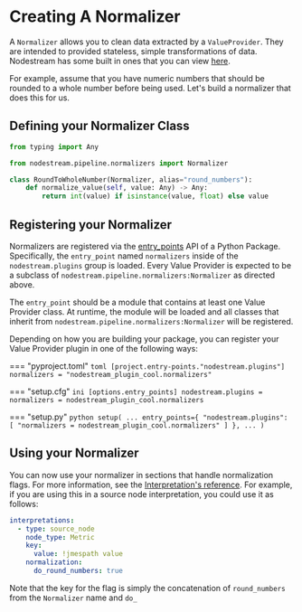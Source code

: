# Creating A Normalizer

A `Normalizer` allows you to clean data extracted by a `ValueProvider`. They are intended to provided stateless, simple
transformations of data. Nodestream has some built in ones that you can view [here](../reference/normalizers.md).

For example, assume that you have numeric numbers that should be rounded to a whole number before being used.
Let's build a normalizer that does this for us.

## Defining your Normalizer Class

```python
from typing import Any

from nodestream.pipeline.normalizers import Normalizer

class RoundToWholeNumber(Normalizer, alias="round_numbers"):
    def normalize_value(self, value: Any) -> Any:
        return int(value) if isinstance(value, float) else value
```

## Registering your Normalizer

Normalizers are registered via the [entry_points](https://setuptools.pypa.io/en/latest/userguide/entry_point.html#entry-points-for-plugins) API of a Python Package. Specifically, the `entry_point` named `normalizers` inside of the `nodestream.plugins` group is loaded. Every Value Provider is expected to be a subclass of `nodestream.pipeline.normalizers:Normalizer` as directed above. 

The `entry_point` should be a module that contains at least one Value Provider class. At runtime, the module will be loaded and all classes that inherit from `nodestream.pipeline.normalizers:Normalizer` will be registered.

Depending on how you are building your package, you can register your Value Provider plugin in one of the following ways:

=== "pyproject.toml"
    ```toml
    [project.entry-points."nodestream.plugins"]
    normalizers = "nodestream_plugin_cool.normalizers"
    ```

=== "setup.cfg"
    ```ini
    [options.entry_points]
    nodestream.plugins =
        normalizers = nodestream_plugin_cool.normalizers
    ```

=== "setup.py"
    ```python
    setup(
        ...
        entry_points={
            "nodestream.plugins": [
                "normalizers = nodestream_plugin_cool.normalizers"
            ]
        },
        ...
    )
    ```

## Using your Normalizer

You can now use your normalizer in sections that handle normalization flags. For more information,
see the [Interpretation's reference](../reference/interpretations.md). For example, if you are using this
in a source node interpretation, you could use it as follows:

```yaml
interpretations:
  - type: source_node
    node_type: Metric
    key:
      value: !jmespath value
    normalization:
      do_round_numbers: true
```

Note that the key for the flag is simply the concatenation of `round_numbers` from the `Normalizer` name and `do_`
